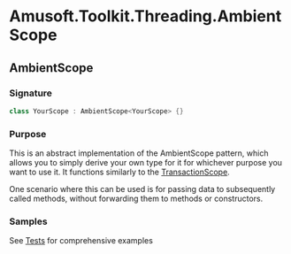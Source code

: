 # Amusoft.Toolkit.Threading.AmbientScope

## AmbientScope
### Signature
```csharp
class YourScope : AmbientScope<YourScope> {}
```
### Purpose

This is an abstract implementation of the AmbientScope pattern, which allows you to simply derive your own type for it for whichever purpose you want to use it. It functions similarly to the [TransactionScope](https://learn.microsoft.com/en-us/dotnet/api/system.transactions.transactionscope?view=net-8.0).

One scenario where this can be used is for passing data to subsequently called methods, without forwarding them to methods or constructors.

### Samples
See [Tests](https://github.com/taori/Amusoft.Toolkit.Threading/blob/main/tests/Amusoft.Toolkit.Threading.UnitTests/Tests/AmbientScopeTests.cs) for comprehensive examples
